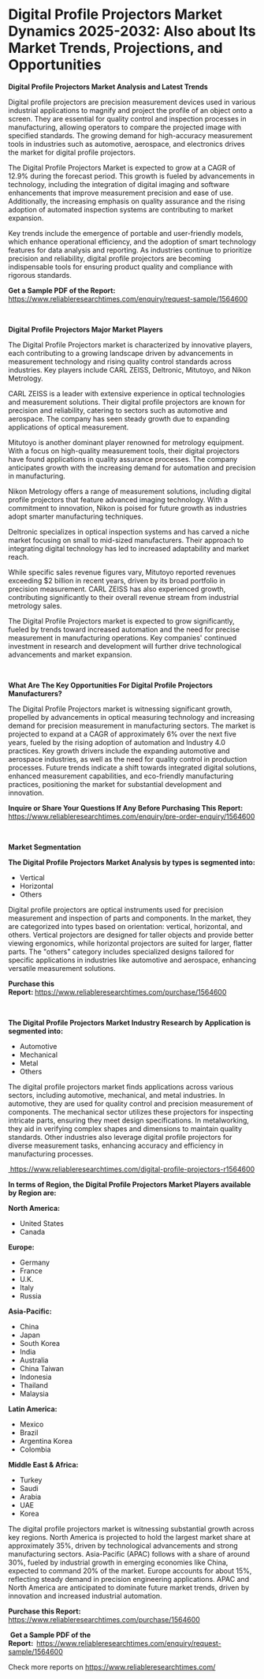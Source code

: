 <p><h1>Digital Profile Projectors Market Dynamics 2025-2032: Also about Its Market Trends, Projections, and Opportunities</h1></p><p><strong>Digital Profile Projectors Market Analysis and Latest Trends</strong></p>
<p><p>Digital profile projectors are precision measurement devices used in various industrial applications to magnify and project the profile of an object onto a screen. They are essential for quality control and inspection processes in manufacturing, allowing operators to compare the projected image with specified standards. The growing demand for high-accuracy measurement tools in industries such as automotive, aerospace, and electronics drives the market for digital profile projectors.</p><p>The Digital Profile Projectors Market is expected to grow at a CAGR of 12.9% during the forecast period. This growth is fueled by advancements in technology, including the integration of digital imaging and software enhancements that improve measurement precision and ease of use. Additionally, the increasing emphasis on quality assurance and the rising adoption of automated inspection systems are contributing to market expansion. </p><p>Key trends include the emergence of portable and user-friendly models, which enhance operational efficiency, and the adoption of smart technology features for data analysis and reporting. As industries continue to prioritize precision and reliability, digital profile projectors are becoming indispensable tools for ensuring product quality and compliance with rigorous standards.</p></p>
<p><strong>Get a Sample PDF of the Report:&nbsp;</strong> <a href="https://www.reliableresearchtimes.com/enquiry/request-sample/1564600?utm_campaign=3326&utm_medium=2&utm_source=Github&utm_content=ia&utm_term=11042025&utm_id=digital-profile-projectors">https://www.reliableresearchtimes.com/enquiry/request-sample/1564600</a></p>
<p>&nbsp;</p>
<p><strong>Digital Profile Projectors Major Market Players</strong></p>
<p><p>The Digital Profile Projectors market is characterized by innovative players, each contributing to a growing landscape driven by advancements in measurement technology and rising quality control standards across industries. Key players include CARL ZEISS, Deltronic, Mitutoyo, and Nikon Metrology.</p><p>CARL ZEISS is a leader with extensive experience in optical technologies and measurement solutions. Their digital profile projectors are known for precision and reliability, catering to sectors such as automotive and aerospace. The company has seen steady growth due to expanding applications of optical measurement.</p><p>Mitutoyo is another dominant player renowned for metrology equipment. With a focus on high-quality measurement tools, their digital projectors have found applications in quality assurance processes. The company anticipates growth with the increasing demand for automation and precision in manufacturing.</p><p>Nikon Metrology offers a range of measurement solutions, including digital profile projectors that feature advanced imaging technology. With a commitment to innovation, Nikon is poised for future growth as industries adopt smarter manufacturing techniques.</p><p>Deltronic specializes in optical inspection systems and has carved a niche market focusing on small to mid-sized manufacturers. Their approach to integrating digital technology has led to increased adaptability and market reach.</p><p>While specific sales revenue figures vary, Mitutoyo reported revenues exceeding $2 billion in recent years, driven by its broad portfolio in precision measurement. CARL ZEISS has also experienced growth, contributing significantly to their overall revenue stream from industrial metrology sales.</p><p>The Digital Profile Projectors market is expected to grow significantly, fueled by trends toward increased automation and the need for precise measurement in manufacturing operations. Key companies' continued investment in research and development will further drive technological advancements and market expansion.</p></p>
<p>&nbsp;</p>
<p><strong>What Are The Key Opportunities For Digital Profile Projectors Manufacturers?</strong></p>
<p><p>The Digital Profile Projectors market is witnessing significant growth, propelled by advancements in optical measuring technology and increasing demand for precision measurement in manufacturing sectors. The market is projected to expand at a CAGR of approximately 6% over the next five years, fueled by the rising adoption of automation and Industry 4.0 practices. Key growth drivers include the expanding automotive and aerospace industries, as well as the need for quality control in production processes. Future trends indicate a shift towards integrated digital solutions, enhanced measurement capabilities, and eco-friendly manufacturing practices, positioning the market for substantial development and innovation.</p></p>
<p><strong>Inquire or Share Your Questions If Any Before Purchasing This Report:</strong> <a href="https://www.reliableresearchtimes.com/enquiry/pre-order-enquiry/1564600?utm_campaign=3326&utm_medium=2&utm_source=Github&utm_content=ia&utm_term=11042025&utm_id=digital-profile-projectors">https://www.reliableresearchtimes.com/enquiry/pre-order-enquiry/1564600</a></p>
<p>&nbsp;</p>
<p><strong>Market Segmentation</strong></p>
<p><strong>The Digital Profile Projectors Market Analysis by types is segmented into:</strong></p>
<p><ul><li>Vertical</li><li>Horizontal</li><li>Others</li></ul></p>
<p><p>Digital profile projectors are optical instruments used for precision measurement and inspection of parts and components. In the market, they are categorized into types based on orientation: vertical, horizontal, and others. Vertical projectors are designed for taller objects and provide better viewing ergonomics, while horizontal projectors are suited for larger, flatter parts. The "others" category includes specialized designs tailored for specific applications in industries like automotive and aerospace, enhancing versatile measurement solutions.</p></p>
<p><strong>Purchase this Report:&nbsp;</strong><a href="https://www.reliableresearchtimes.com/purchase/1564600?utm_campaign=3326&utm_medium=2&utm_source=Github&utm_content=ia&utm_term=11042025&utm_id=digital-profile-projectors">https://www.reliableresearchtimes.com/purchase/1564600</a></p>
<p>&nbsp;</p>
<p><strong>The Digital Profile Projectors Market Industry Research by Application is segmented into:</strong></p>
<p><ul><li>Automotive</li><li>Mechanical</li><li>Metal</li><li>Others</li></ul></p>
<p><p>The digital profile projectors market finds applications across various sectors, including automotive, mechanical, and metal industries. In automotive, they are used for quality control and precision measurement of components. The mechanical sector utilizes these projectors for inspecting intricate parts, ensuring they meet design specifications. In metalworking, they aid in verifying complex shapes and dimensions to maintain quality standards. Other industries also leverage digital profile projectors for diverse measurement tasks, enhancing accuracy and efficiency in manufacturing processes.</p></p>
<p><a href="https://www.reliableresearchtimes.com/digital-profile-projectors-r1564600?utm_campaign=3326&utm_medium=2&utm_source=Github&utm_content=ia&utm_term=11042025&utm_id=digital-profile-projectors">&nbsp;https://www.reliableresearchtimes.com/digital-profile-projectors-r1564600</a></p>
<p><strong>In terms of Region, the Digital Profile Projectors Market Players available by Region are:</strong></p>
<p>
    <p> <strong> North America: </strong>
        <ul>
            <li>United States</li>
            <li>Canada</li>
        </ul>
        </p> 
    <p> <strong> Europe: </strong>
        <ul>
            <li>Germany</li>
            <li>France</li>
            <li>U.K.</li>
            <li>Italy</li>
            <li>Russia</li>
        </ul>
        </p> 
    <p> <strong> Asia-Pacific: </strong>
        <ul>
            <li>China</li>
            <li>Japan</li>
            <li>South Korea</li>
            <li>India</li>
            <li>Australia</li>
            <li>China Taiwan</li>
            <li>Indonesia</li>
            <li>Thailand</li>
            <li>Malaysia</li>
        </ul>
        </p> 
    <p> <strong> Latin America: </strong>
        <ul>
            <li>Mexico</li>
            <li>Brazil</li>
            <li>Argentina Korea</li>
            <li>Colombia</li>
        </ul>
        </p> 
    <p> <strong> Middle East & Africa: </strong>
        <ul>
            <li>Turkey</li>
            <li>Saudi</li>
            <li>Arabia</li>
            <li>UAE</li>
            <li>Korea</li>
        </ul>
    </p>
    </p>
<p><p>The digital profile projectors market is witnessing substantial growth across key regions. North America is projected to hold the largest market share at approximately 35%, driven by technological advancements and strong manufacturing sectors. Asia-Pacific (APAC) follows with a share of around 30%, fueled by industrial growth in emerging economies like China, expected to command 20% of the market. Europe accounts for about 15%, reflecting steady demand in precision engineering applications. APAC and North America are anticipated to dominate future market trends, driven by innovation and increased industrial automation.</p></p>
<p><strong>Purchase this Report: </strong><a href="https://www.reliableresearchtimes.com/purchase/1564600?utm_campaign=3326&utm_medium=2&utm_source=Github&utm_content=ia&utm_term=11042025&utm_id=digital-profile-projectors">https://www.reliableresearchtimes.com/purchase/1564600</a></p>
<p>&nbsp;<strong>Get a Sample PDF of the Report:&nbsp;&nbsp;</strong><a href="https://www.reliableresearchtimes.com/enquiry/request-sample/1564600?utm_campaign=3326&utm_medium=2&utm_source=Github&utm_content=ia&utm_term=11042025&utm_id=digital-profile-projectors">https://www.reliableresearchtimes.com/enquiry/request-sample/1564600</a></p>
<p><strong></strong></p>
<p>Check more reports on <a href="https://www.reliableresearchtimes.com/?utm_campaign=3326&utm_medium=2&utm_source=Github&utm_content=ia&utm_term=11042025&utm_id=digital-profile-projectors">https://www.reliableresearchtimes.com/</a></p>